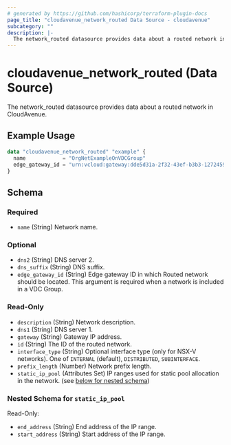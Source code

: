 ```yaml
---
# generated by https://github.com/hashicorp/terraform-plugin-docs
page_title: "cloudavenue_network_routed Data Source - cloudavenue"
subcategory: ""
description: |-
  The network_routed datasource provides data about a routed network in CloudAvenue.
---
```


# cloudavenue_network_routed (Data Source)

The network_routed datasource provides data about a routed network in CloudAvenue.

## Example Usage

```terraform
data "cloudavenue_network_routed" "example" {
  name            = "OrgNetExampleOnVDCGroup"
  edge_gateway_id = "urn:vcloud:gateway:dde5d31a-2f32-43ef-b3b3-127245958298"
}
```

<!-- schema generated by tfplugindocs -->
## Schema

### Required

- `name` (String) Network name.

### Optional

- `dns2` (String) DNS server 2.
- `dns_suffix` (String) DNS suffix.
- `edge_gateway_id` (String) Edge gateway ID in which Routed network should be located. This argument is required when a network is included in a VDC Group.

### Read-Only

- `description` (String) Network description.
- `dns1` (String) DNS server 1.
- `gateway` (String) Gateway IP address.
- `id` (String) The ID of the routed network.
- `interface_type` (String) Optional interface type (only for NSX-V networks). One of `INTERNAL` (default), `DISTRIBUTED`, `SUBINTERFACE`.
- `prefix_length` (Number) Network prefix length.
- `static_ip_pool` (Attributes Set) IP ranges used for static pool allocation in the network. (see [below for nested schema](#nestedatt--static_ip_pool))

<a id="nestedatt--static_ip_pool"></a>
### Nested Schema for `static_ip_pool`

Read-Only:

- `end_address` (String) End address of the IP range.
- `start_address` (String) Start address of the IP range.


